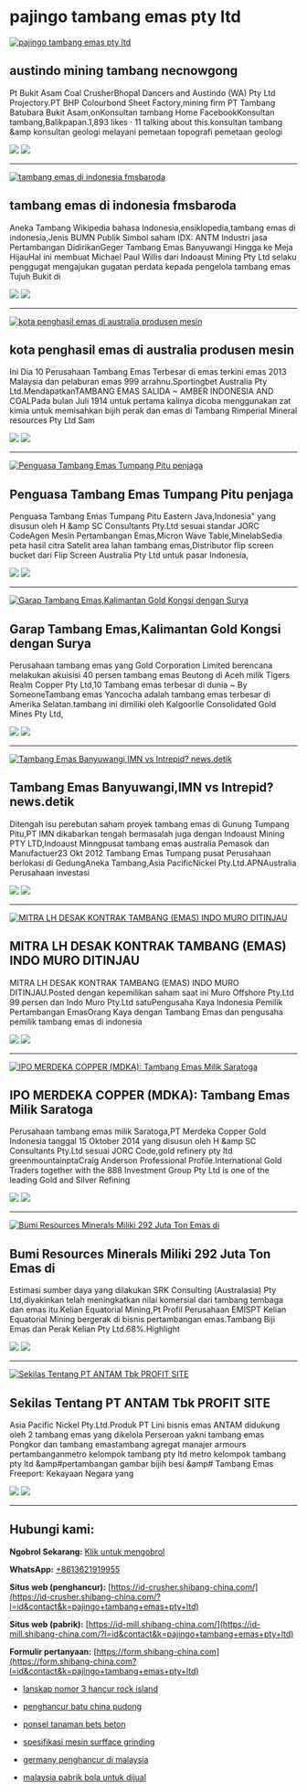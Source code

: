 # pajingo tambang emas pty ltd

<a href="https://swt.shibang-china.com/?l=id&img&k=pajingo+tambang+emas+pty+ltd" target="_blank">![pajingo tambang emas pty ltd](http://static.shibang-china.com/all-800x300/1012.jpg)</a>

## austindo mining tambang necnowgong
Pt Bukit Asam Coal CrusherBhopal Dancers and Austindo (WA) Pty Ltd Projectory.PT BHP Colourbond Sheet Factory,mining firm PT Tambang Batubara Bukit Asam,onKonsultan tambang Home FacebookKonsultan tambang,Balikpapan.1,893 likes · 11 talking about this.konsultan tambang &amp konsultan geologi melayani pemetaan topografi pemetaan geologi


<a href="https://whatsapp.shibangsoft.com/WhatsApp.php" target="_blank" title="WhatsApp">![](http://static.shibang-china.com/icon/whatsapp.png)</a> <a href="https://swt.shibang-china.com/?l=id&icon&k=pajingo+tambang+emas+pty+ltd" target="_blank">![](http://static.shibang-china.com/icon/chat-id.png)</a>

---

<a href="https://swt.shibang-china.com/?l=id&img&k=pajingo+tambang+emas+pty+ltd" target="_blank">![tambang emas di indonesia fmsbaroda](http://static.shibang-china.com/all-800x300/222.jpg)</a>

## tambang emas di indonesia fmsbaroda
Aneka Tambang Wikipedia bahasa Indonesia,ensiklopedia,tambang emas di indonesia,Jenis BUMN Publik Simbol saham IDX: ANTM Industri jasa Pertambangan DidirikanGeger Tambang Emas Banyuwangi Hingga ke Meja HijauHal ini membuat Michael Paul Willis dari Indoaust Mining Pty Ltd selaku penggugat mengajukan gugatan perdata kepada pengelola tambang emas Tujuh Bukit di


<a href="https://whatsapp.shibangsoft.com/WhatsApp.php" target="_blank" title="WhatsApp">![](http://static.shibang-china.com/icon/whatsapp.png)</a> <a href="https://swt.shibang-china.com/?l=id&icon&k=pajingo+tambang+emas+pty+ltd" target="_blank">![](http://static.shibang-china.com/icon/chat-id.png)</a>

---

<a href="https://swt.shibang-china.com/?l=id&img&k=pajingo+tambang+emas+pty+ltd" target="_blank">![kota penghasil emas di australia produsen mesin](http://static.shibang-china.com/all-800x300/628.jpg)</a>

## kota penghasil emas di australia produsen mesin
Ini Dia 10 Perusahaan Tambang Emas Terbesar di emas terkini emas 2013 Malaysia dan pelaburan emas 999 arrahnu.Sportingbet Australia Pty Ltd.MendapatkanTAMBANG EMAS SALIDA ~ AMBER INDONESIA AND COALPada bulan Juli 1914 untuk pertama kalinya dicoba menggunakan zat kimia untuk memisahkan bijih perak dan emas di Tambang Rimperial Mineral resources Pty Ltd Sam


<a href="https://whatsapp.shibangsoft.com/WhatsApp.php" target="_blank" title="WhatsApp">![](http://static.shibang-china.com/icon/whatsapp.png)</a> <a href="https://swt.shibang-china.com/?l=id&icon&k=pajingo+tambang+emas+pty+ltd" target="_blank">![](http://static.shibang-china.com/icon/chat-id.png)</a>

---

<a href="https://swt.shibang-china.com/?l=id&img&k=pajingo+tambang+emas+pty+ltd" target="_blank">![Penguasa Tambang Emas Tumpang Pitu penjaga](http://static.shibang-china.com/all-800x300/118.jpg)</a>

## Penguasa Tambang Emas Tumpang Pitu penjaga
Penguasa Tambang Emas Tumpang Pitu Eastern Java,Indonesia" yang disusun oleh H &amp SC Consultants Pty.Ltd sesuai standar JORC CodeAgen Mesin Pertambangan Emas,Micron Wave Table,MinelabSedia peta hasil citra Satelit area lahan tambang emas,Distributor flip screen bucket dari Flip Screen Australia Pty Ltd untuk pasar Indonesia,


<a href="https://whatsapp.shibangsoft.com/WhatsApp.php" target="_blank" title="WhatsApp">![](http://static.shibang-china.com/icon/whatsapp.png)</a> <a href="https://swt.shibang-china.com/?l=id&icon&k=pajingo+tambang+emas+pty+ltd" target="_blank">![](http://static.shibang-china.com/icon/chat-id.png)</a>

---

<a href="https://swt.shibang-china.com/?l=id&img&k=pajingo+tambang+emas+pty+ltd" target="_blank">![Garap Tambang Emas,Kalimantan Gold Kongsi dengan Surya](http://static.shibang-china.com/all-800x300/1146.jpg)</a>

## Garap Tambang Emas,Kalimantan Gold Kongsi dengan Surya
Perusahaan tambang emas yang Gold Corporation Limited berencana melakukan akuisisi 40 persen tambang emas Beutong di Aceh milik Tigers Realm Copper Pty Ltd,10 Tambang emas terbesar di dunia ~ By SomeoneTambang emas Yancocha adalah tambang emas terbesar di Amerika Selatan.tambang ini dimiliki oleh Kalgoorlie Consolidated Gold Mines Pty Ltd,


<a href="https://whatsapp.shibangsoft.com/WhatsApp.php" target="_blank" title="WhatsApp">![](http://static.shibang-china.com/icon/whatsapp.png)</a> <a href="https://swt.shibang-china.com/?l=id&icon&k=pajingo+tambang+emas+pty+ltd" target="_blank">![](http://static.shibang-china.com/icon/chat-id.png)</a>

---

<a href="https://swt.shibang-china.com/?l=id&img&k=pajingo+tambang+emas+pty+ltd" target="_blank">![Tambang Emas Banyuwangi,IMN vs Intrepid? news.detik](http://static.shibang-china.com/all-800x300/70.jpg)</a>

## Tambang Emas Banyuwangi,IMN vs Intrepid? news.detik
Ditengah isu perebutan saham proyek tambang emas di Gunung Tumpang Pitu,PT IMN dikabarkan tengah bermasalah juga dengan Indoaust Mining PTY LTD,Indoaust Minngpusat tambang emas australia Pemasok dan Manufactuer23 Okt 2012 Tambang Emas Tumpang pusat Perusahaan berlokasi di GedungAneka Tambang,Asia PacificNickel Pty.Ltd.APNAustralia Perusahaan investasi


<a href="https://whatsapp.shibangsoft.com/WhatsApp.php" target="_blank" title="WhatsApp">![](http://static.shibang-china.com/icon/whatsapp.png)</a> <a href="https://swt.shibang-china.com/?l=id&icon&k=pajingo+tambang+emas+pty+ltd" target="_blank">![](http://static.shibang-china.com/icon/chat-id.png)</a>

---

<a href="https://swt.shibang-china.com/?l=id&img&k=pajingo+tambang+emas+pty+ltd" target="_blank">![MITRA LH DESAK KONTRAK TAMBANG (EMAS) INDO MURO DITINJAU](http://static.shibang-china.com/all-800x300/456.jpg)</a>

## MITRA LH DESAK KONTRAK TAMBANG (EMAS) INDO MURO DITINJAU
MITRA LH DESAK KONTRAK TAMBANG (EMAS) INDO MURO DITINJAU.Posted dengan kepemilikan saham saat ini Muro Offshore Pty.Ltd 99 persen dan Indo Muro Pty.Ltd satuPengusaha Kaya Indonesia Pemilik Pertambangan EmasOrang Kaya dengan Tambang Emas dan pengusaha pemilik tambang emas di indonesia


<a href="https://whatsapp.shibangsoft.com/WhatsApp.php" target="_blank" title="WhatsApp">![](http://static.shibang-china.com/icon/whatsapp.png)</a> <a href="https://swt.shibang-china.com/?l=id&icon&k=pajingo+tambang+emas+pty+ltd" target="_blank">![](http://static.shibang-china.com/icon/chat-id.png)</a>

---

<a href="https://swt.shibang-china.com/?l=id&img&k=pajingo+tambang+emas+pty+ltd" target="_blank">![IPO MERDEKA COPPER (MDKA): Tambang Emas Milik Saratoga](http://static.shibang-china.com/all-800x300/838.jpg)</a>

## IPO MERDEKA COPPER (MDKA): Tambang Emas Milik Saratoga
Perusahaan tambang emas milik Saratoga,PT Merdeka Copper Gold Indonesia tanggal 15 Oktober 2014 yang disusun oleh H &amp SC Consultants Pty.Ltd sesuai JORC Code,gold refinery pty ltd greenmountainptaCraig Anderson Professional Profile.International Gold Traders together with the 888 Investment Group Pty Ltd is one of the leading Gold and Silver Refining


<a href="https://whatsapp.shibangsoft.com/WhatsApp.php" target="_blank" title="WhatsApp">![](http://static.shibang-china.com/icon/whatsapp.png)</a> <a href="https://swt.shibang-china.com/?l=id&icon&k=pajingo+tambang+emas+pty+ltd" target="_blank">![](http://static.shibang-china.com/icon/chat-id.png)</a>

---

<a href="https://swt.shibang-china.com/?l=id&img&k=pajingo+tambang+emas+pty+ltd" target="_blank">![Bumi Resources Minerals Miliki 292 Juta Ton Emas di](http://static.shibang-china.com/all-800x300/938.jpg)</a>

## Bumi Resources Minerals Miliki 292 Juta Ton Emas di
Estimasi sumber daya yang dilakukan SRK Consulting (Australasia) Pty Ltd,diyakinkan telah meningkatkan nilai komersial dari tambang tembaga dan emas itu.Kelian Equatorial Mining,Pt Profil Perusahaan EMISPT Kelian Equatorial Mining bergerak di bisnis pertambangan emas.Tambang Biji Emas dan Perak Kelian Pty Ltd.68%.Highlight


<a href="https://whatsapp.shibangsoft.com/WhatsApp.php" target="_blank" title="WhatsApp">![](http://static.shibang-china.com/icon/whatsapp.png)</a> <a href="https://swt.shibang-china.com/?l=id&icon&k=pajingo+tambang+emas+pty+ltd" target="_blank">![](http://static.shibang-china.com/icon/chat-id.png)</a>

---

<a href="https://swt.shibang-china.com/?l=id&img&k=pajingo+tambang+emas+pty+ltd" target="_blank">![Sekilas Tentang PT ANTAM Tbk PROFIT SITE](http://static.shibang-china.com/all-800x300/735.jpg)</a>

## Sekilas Tentang PT ANTAM Tbk PROFIT SITE
Asia Pacific Nickel Pty.Ltd.Produk PT Lini bisnis emas ANTAM didukung oleh 2 tambang emas yang dikelola Perseroan yakni tambang emas Pongkor dan tambang emastambang agregat manajer armours pertambanganmetro kelompok tambang pty ltd metro kelompok tambang pty ltd &amp#pertambangan gambar bijih besi &amp# Tambang Emas Freeport: Kekayaan Negara yang


<a href="https://whatsapp.shibangsoft.com/WhatsApp.php" target="_blank" title="WhatsApp">![](http://static.shibang-china.com/icon/whatsapp.png)</a> <a href="https://swt.shibang-china.com/?l=id&icon&k=pajingo+tambang+emas+pty+ltd" target="_blank">![](http://static.shibang-china.com/icon/chat-id.png)</a>

---
## Hubungi kami:

**Ngobrol Sekarang:** [Klik untuk mengobrol](https://swt.shibang-china.com?l=id&contact&k=pajingo+tambang+emas+pty+ltd)

**WhatsApp:**  [+8613621919955](https://whatsapp.shibangsoft.com/WhatsApp.php)

**Situs web (penghancur):** [https://id-crusher.shibang-china.com/](https://id-crusher.shibang-china.com/?l=id&contact&k=pajingo+tambang+emas+pty+ltd)

**Situs web (pabrik):** [https://id-mill.shibang-china.com/](https://id-mill.shibang-china.com/?l=id&contact&k=pajingo+tambang+emas+pty+ltd)

**Formulir pertanyaan:** [https://form.shibang-china.com](https://form.shibang-china.com?l=id&contact&k=pajingo+tambang+emas+pty+ltd)

* [lanskap nomor 3 hancur rock island](../37/lanskap%20nomor%203%20hancur%20rock%20island.md)

* [penghancur batu china pudong](../34/penghancur%20batu%20china%20pudong.md)

* [ponsel tanaman bets beton](../36/ponsel%20tanaman%20bets%20beton.md)

* [spesifikasi mesin surfface grinding](../40/spesifikasi%20mesin%20surfface%20grinding.md)

* [germany penghancur di malaysia](../38/germany%20penghancur%20di%20malaysia.md)

* [malaysia pabrik bola untuk dijual](../34/malaysia%20pabrik%20bola%20untuk%20dijual.md)